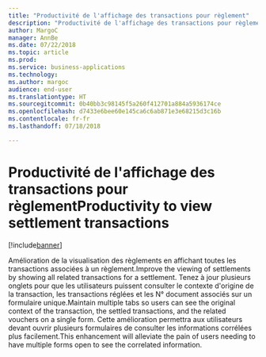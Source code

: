 ```yaml
---
title: "Productivité de l'affichage des transactions pour règlement"
description: "Productivité de l'affichage des transactions pour règlement"
author: MargoC
manager: AnnBe
ms.date: 07/22/2018
ms.topic: article
ms.prod: 
ms.service: business-applications
ms.technology: 
ms.author: margoc
audience: end-user
ms.translationtype: HT
ms.sourcegitcommit: 0b40bb3c98145f5a260f412701a884a5936174ce
ms.openlocfilehash: d7433e6bee60e145ca6c6ab871e3e68215d3c16b
ms.contentlocale: fr-fr
ms.lasthandoff: 07/18/2018

---
```

#  <a name="productivity-to-view-settlement-transactions"></a><span data-ttu-id="ae570-103">Productivité de l'affichage des transactions pour règlement</span><span class="sxs-lookup"><span data-stu-id="ae570-103">Productivity to view settlement transactions</span></span>

[!include[banner](../../includes/banner.md)]

<span data-ttu-id="ae570-104">Amélioration de la visualisation des règlements en affichant toutes les transactions associées à un règlement.</span><span class="sxs-lookup"><span data-stu-id="ae570-104">Improve the viewing of settlements by showing all related transactions for a settlement.</span></span> <span data-ttu-id="ae570-105">Tenez à jour plusieurs onglets pour que les utilisateurs puissent consulter le contexte d'origine de la transaction, les transactions réglées et les N° document associés sur un formulaire unique.</span><span class="sxs-lookup"><span data-stu-id="ae570-105">Maintain multiple tabs so users can see the original context of the transaction, the settled transactions, and the related vouchers on a single form.</span></span> <span data-ttu-id="ae570-106">Cette amélioration permettra aux utilisateurs devant ouvrir plusieurs formulaires de consulter les informations corrélées plus facilement.</span><span class="sxs-lookup"><span data-stu-id="ae570-106">This enhancement will alleviate the pain of users needing to have multiple forms open to see the correlated information.</span></span>
